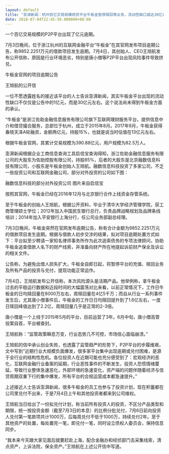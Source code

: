```yaml
---
layout: default
title: "澎湃新闻：杭州百亿交易规模网贷平台牛板金暂停赎回等业务，流动性缺口或达30亿元"
date: 2018-07-04T22:45:50.000000+08:00
---
```


一个百亿交易规模的P2P平台出现了亿元逾期。


7月3日晚间，位于浙江杭州的互联网金融平台“牛板金”在其官网发布项目逾期公告，称9852.2251万元的借款项目发生逾期。7月4日，其创始人、CEO王旭航发布公开信称，原因是行业环境恶劣，特别是唐小僧等P2P平台出现风险事件导致挤兑。


牛板金官网的项目逾期公告


王旭航的公开信

一位不愿透露姓名的接近该平台的人士告诉澎湃新闻，其实牛板金平台出现的流动性缺口不仅仅是公告中的1亿元，而是30亿元左右。这个说法尚未得到牛板金方面的承认。


“牛板金”是浙江佐助金融信息服务有限公司旗下互联网理财服务平台，提供信息中介和借贷撮合服务，总部位于杭州，成立于2015年8月。2017年9月，牛板金获得春晓天泽A轮融资，金额两亿元，持股15%，也就是说当时估值在13亿元左右。


根据牛板金官网，其累计交易规模为390.88亿元，用户规模为82.5万人。


澎湃新闻根据企业工商信息查询工具启信宝查询得知，浙江佐助金融信息服务有限公司的大股东为佐助控股有限公司，持股85%，后者的大股东是北京融数信息科技有限公司，小股东是牛板金创始人王旭航。融数信息科技投资了多家公司，不乏一些投资公司和互联网金融公司，部分对外投资的公司如下图：


融数信息科技的部分对外投资公司 图片来自启信宝

按照其官网，牛板金已经在2016年12月与北京银行合作上线资金存管系统。


至于牛板金的创始人王旭航，根据公开资料，毕业于清华大学经济管理学院，获工商管理硕士学位；2012年加入中国民生银行总行，负责品牌战略规划及品牌条线培训；2014年加入平安银行上海分行，任公司业务部副总经理。


7月3日晚间，牛板金突然在官网发布逾期公告，称有合计金额为9852.2251万元的借款项目发生逾期。根据与借款人初步交涉的结果，拟对项目逾期处置方式如下：平台拟至少聘请一家知名律师事务所作为此次追索债务的专项法律顾问，协助牛板金追查借款人名下的财产线索，并准备向财产所在地提起诉前财产保全及诉讼的相关文件。


公告称，为避免出借人损失扩大，牛板金自即日起，将暂停平台的充值、赎回业务及所有产品的投资与兑付，提现功能正常运作。


7月4日，王旭航发布公开信称，本次风险源头是活期产品。他举例称，拿牛板金过去的平稳运行数据和近段时间的大幅震荡对比来看，以前正常情况下，工作日牛板金的日均赎回量在8000万左右，周赎回量在4亿5千万；而自从行业一系列事件发生后，尤其唐小僧事件后，牛板金的工作日日均赎回提升到了1.6亿左右，一度日赎回峰值达到了2.2亿，周赎回量几乎是正常的2-3倍。


唐小僧是一个上线于2015年5月的平台，目前运营了3年。6月中旬，唐小僧高管投案自首，平台被查封。


王旭航称：“监管政策瞬息万变，行业态势几不可控，市场信心面临崩溃。”


王旭航的信中承认创业失败，也透露了监管趋严的形势下，P2P平台的步履维艰，文中写到“近期行业大规模负面爆发，很多家平台集中出现逾期或兑付困难，是源于全行业的结构性危机。各位投资人在近期可能也充分感受到了：宏观经济的恶化，互联网金融行业备案的延期，行业恶性事件的不断发生，投资人恐慌情绪蔓延，导致行业整体急速恶化，外部环境的急速变化，资产端的问题伴随着经济与信贷周期双重下行的集中爆发，所有平台的合规运营成本都急速提升。”


上述接近人士告诉澎湃新闻，很多牛板金的员工也参与了投资计划，现在积蓄都在公司里兑付不出来，于是7月4日上午和其他投资者都来到公司维权。


王旭航当日给出了一份拟兑付计划，称当前所有投资人的投资，不区分产品类型和期限，统一按投资金额（截至7月3日的本息）的比例分批兑付，7月6日前向投资人兑付第一笔款项共计1000万，后每周兑付不低于1000万，持续兑付2年。至于其他资产的处置，每处置完一笔，即兑付一笔，同时设立债权人委员会，保持信息同步。


“我本来今天跟大家见面后就要赶赴上海，配合金融办和经侦部门去采集线索，清点资产，上诉法院，保全资产。”王旭航在上述公开信中写道。

